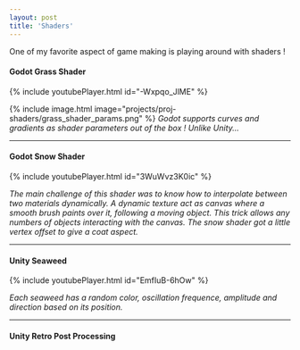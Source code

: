 ```yaml
---
layout: post
title: 'Shaders'
---
```


One of my favorite aspect of game making is playing around with shaders !

#### Godot Grass Shader

{% include youtubePlayer.html id="-Wxpqo_JlME" %}

{% include image.html image="projects/proj-shaders/grass_shader_params.png" %}
*Godot supports curves and gradients as shader parameters out of the box ! Unlike Unity...*

---

#### Godot Snow Shader

{% include youtubePlayer.html id="3WuWvz3K0ic" %}

*The main challenge of this shader was to know how to interpolate between two materials dynamically. A dynamic texture act as canvas where a smooth brush paints over it, following a moving object. This trick allows any numbers of objects interacting with the canvas. The snow shader got a little vertex offset to give a coat aspect.*

---

#### Unity Seaweed

{% include youtubePlayer.html id="EmfIuB-6hOw" %}

*Each seaweed has a random color, oscillation frequence, amplitude and direction based on its position.*



---

#### Unity Retro Post Processing

